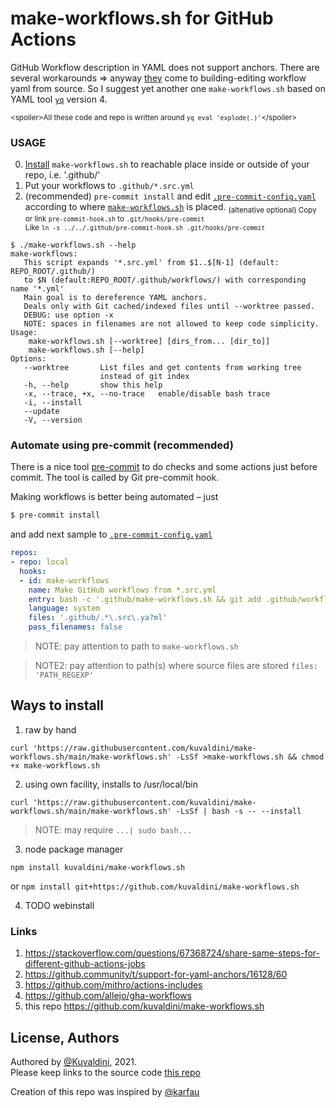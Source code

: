 make-workflows.sh for GitHub Actions
====================================

GitHub Workflow description in YAML does not support anchors.
There are several workarounds => anyway [they](#links) come to building-editing workflow yaml from source.
So I suggest yet another one `make-workflows.sh` based on YAML tool [`yq`](https://github.com/mikefarah/yq) version 4.

<sub>\<spoiler\>All these code and repo is written around `yq eval 'explode(.)'`\</spoiler\></sub>

### USAGE
0. [Install](#ways-to-install) `make-workflows.sh` to reachable place inside or outside of your repo, i.e. '.github/'
1. Put your workflows to `.github/*.src.yml`
2. (recommended) `pre-commit install` and edit [`.pre-commit-config.yaml`](/.pre-commit-config.yaml) according to where [`make-workflows.sh`](./make-workflows.sh) is placed.
   <sub>(altenative optional) Copy or link `pre-commit-hook.sh` to `.git/hooks/pre-commit`  
   Like `ln -s ../../.github/pre-commit-hook.sh .git/hooks/pre-commit`</sub>

```
$ ./make-workflows.sh --help
make-workflows:
   This script expands '*.src.yml' from $1..$[N-1] (default: REPO_ROOT/.github/)
   to $N (default:REPO_ROOT/.github/workflows/) with corresponding name '*.yml'
   Main goal is to dereference YAML anchors.
   Deals only with Git cached/indexed files until --worktree passed.
   DEBUG: use option -x
   NOTE: spaces in filenames are not allowed to keep code simplicity.
Usage:
    make-workflows.sh [--worktree] [dirs_from... [dir_to]]
    make-workflows.sh [--help]
Options:
   --worktree       List files and get contents from working tree
                    instead of git index
   -h, --help       show this help
   -x, --trace, +x, --no-trace   enable/disable bash trace
   -i, --install
   --update
   -V, --version
```

### Automate using pre-commit (recommended)
There is a nice tool [pre-commit](https://pre-commit.com) to do checks and some actions just before commit. The tool is called by Git pre-commit hook.

Making workflows is better being automated – just 
```sh
$ pre-commit install
```
and add next sample to [`.pre-commit-config.yaml`](/.pre-commit-config.yaml)
```yaml
repos:
- repo: local
  hooks:
  - id: make-workflows
    name: Make GitHub workflows from *.src.yml
    entry: bash -c '.github/make-workflows.sh && git add .github/workflows'
    language: system
    files: '.github/.*\.src\.ya?ml'
    pass_filenames: false
```
> NOTE: pay attention to path to `make-workflows.sh`

> NOTE2: pay attention to path(s) where source files are stored `files: 'PATH_REGEXP'`


## Ways to install
1. raw by hand
```
curl 'https://raw.githubusercontent.com/kuvaldini/make-workflows.sh/main/make-workflows.sh' -LsSf >make-workflows.sh && chmod +x make-workflows.sh
```

2. using own facility, installs to /usr/local/bin
```
curl 'https://raw.githubusercontent.com/kuvaldini/make-workflows.sh/main/make-workflows.sh' -LsSf | bash -s -- --install
```
> NOTE: may require `...| sudo bash...`

3. node package manager
```
npm install kuvaldini/make-workflows.sh
```
or `npm install git+https://github.com/kuvaldini/make-workflows.sh`

4. TODO webinstall


### Links
1. https://stackoverflow.com/questions/67368724/share-same-steps-for-different-github-actions-jobs
2. https://github.community/t/support-for-yaml-anchors/16128/60
3. https://github.com/mithro/actions-includes
4. https://github.com/allejo/gha-workflows
5. this repo https://github.com/kuvaldini/make-workflows.sh

## License, Authors
Authored by [@Kuvaldini](https://github.com/kuvaldini), 2021.  
Please keep links to the source code [this repo](https://github.com/kuvaldini/make-workflows.sh)

Creation of this repo was inspired by [@karfau](https://github.com/karfau)
